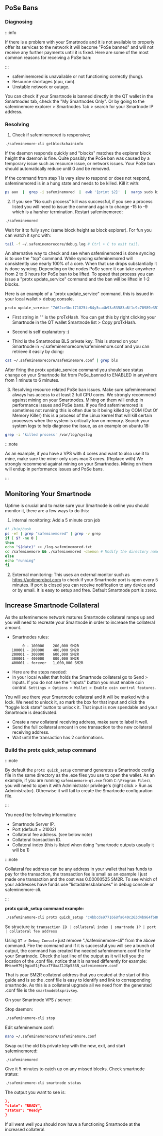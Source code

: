 ## PoSe Bans

### Diagnosing

:::info

If there is a problem with your Smartnode and it is not available to properly offer its services to the network it will become "PoSe banned" and will not receive any further payments until it is fixed. Here are some of the most common reasons for receiving a PoSe ban:

:::

- safeminemored is unavailable or not functioning correctly (hung).
- Resource shortages (cpu, ram).
- Unstable network or outage.

You can check if your Smartnode is banned directly in the QT wallet in the Smartnodes tab, check the "My Smartnodes Only". Or by going to the safeminemore explorer > Smartnodes Tab > search for your Smartnode IP address.

### Resolving

1. Check if safeminemored is responsive;

```bash
./safeminemore-cli getblockchaininfo
```

If the daemon responds quickly and "blocks" matches the explorer block height the daemon is fine. Quite possibly the PoSe ban was caused by a temporary issue such as resource issue, or network issues. Your PoSe ban should automatically reduce until 0 and be removed.

If the command from step 1 is very slow to respond or does not respond, safeminemored is in a hung state and needs to be killed. Kill it with:

```bash
ps aux  |  grep -i safeminemored  |  awk '{print $2}'  |  xargs sudo kill -15
```

2. If you see "No such process" kill was successful, if you see a process listed you will need to issue the command again to change -15 to -9 which is a harsher termination. Restart safeminemored:

```bash
./safeminemored
```

Wait for it to fully sync (same block height as block explorer). For fun you can watch it sync with:

```bash
tail -f ~/.safeminemorecore/debug.log # Ctrl + C to exit tail.
```

An alternative way to check and see when safeminemored is done syncing is to use the "top" command. While syncing safeminemored will consistently use nearly 100% of a core. When that use drops substantially it is done syncing. Depending on the nodes PoSe score it can take anywhere from 2 to 6 hours for PoSe ban to be lifted. To speed that process you can issue a "protx update_service" command and the ban will be lifted in 1-2 blocks.

Here is an example of a "protx update_service" command, this is issued in your local wallet > debug console.

```bash
protx update_service "7d62ce3bcf71825te84y5ca4b93a53583a8f1c9c70989e351c0f470088729a83" "your.smartnode.ip:21002" "3808471d6e52fe3b683474075cdf50192babe3b38203187ec0cg18fg54e439a4"
```

- First string in "" is the proTxHash. You can get this by right clicking your Smartnode in the QT wallet Smartnode list > Copy proTxHash.

- Second is self explanatory :)

- Third is the Smartnodes BLS private key. This is stored on your Smartnode in ~/.safeminemorecore/safeminemore.conf and you can retrieve it easily by doing:

```bash
cat ~/.safeminemorecore/safeminemore.conf | grep bls
```

After firing the protx update_service command you should see status change on your Smartnode list from PoSe_banned to ENABLED in anywhere from 1 minute to 6 minutes.

3. Resolving resource related PoSe ban issues. Make sure safeminemored always has access to at least 2 full CPU cores. We strongly recommend against mining on your Smartnodes. Mining on them will endup in performance issues and PoSe bans. If you find safeminemored is sometimes not running this is often due to it being killed by OOM (Out Of Memory Killer) this is a process of the Linux kernel that will kill certain processes when the system is critically low on memory. Search your system logs to help diagnose the issue, as an example on ubuntu 18:

```bash
grep -i 'killed process' /var/log/syslog
```

:::note

As an example, if you have a VPS with 4 cores and want to also use it to mine, make sure the miner only uses max 3 cores. (Replace with) We strongly recommend against mining on your Smartnodes. Mining on them will endup in performance issues and PoSe bans.

:::

## Monitoring Your Smartnode

Uptime is crucial and to make sure your Smartnode is online you should monitor it, there are a few ways to do this:

1. internal monitoring: Add a 5 minute cron job

```bash
#! /bin/bash
ps -ef | grep "safeminemored" | grep -v grep
if [ $? -ne 0 ]
then
echo "$(date)" >> /log-safeminemored.txt
cd /safeminemore && ./safeminemored -daemon # Modify the directory name to your own
else
echo "running"
fi
```
2. External monitoring: This uses an external monitor such as https://uptimerobot.com to check if your Smartnode port is open every 5 minutes. If port is closed you can receive notification to any device and or by email. It is easy to setup and free. Default Smartnode port is `21002`.

## Increase Smartnode Collateral

As the safeminemore network matures Smartnode collateral ramps up and you will need to recreate your Smartnode in order to increase the collateral amount. 
- Smartnodes rules:
```
        0 - 100000    200,000 SM2R
   100001 - 200000    400,000 SM2R
   200001 - 300000    600,000 SM2R
   300001 - 400000    800,000 SM2R
   400001 - forever   1,000,000 SM2R
```
- Here are the steps needed:
- In your local wallet that holds the Smartnode collateral go to Send > Inputs. If you do not see the "Inputs" button you must enable coin control. `Settings > Options > Wallet > Enable coin control features`.

You will see there your Smartnode collateral and it will be marked with a lock. We need to unlock it, so mark the box for that input and click the "toggle lock state" button to unlock it. That input is now spendable and your Smartnode is deactivated.

- Create a new collateral receiving address, make sure to label it well.
- Send the full collateral amount in one transaction to the new collateral receiving address.
- Wait until the transaction has 2 confirmations.

### Build the protx quick_setup command

:::note

By default the `protx quick_setup` command generates a Smartnode config file in the same directory as the .exe files you use to open the wallet. As an example, if you are running `safeminemore-qt.exe` from `C:\Program Files\` you will need to open it with Administrator privilege's (right click > Run as Administrator). Otherwise it will fail to create the Smartnode configuration file.

:::

You need the following information:

- Smartnode Server IP.
- Port (default = 21002)
- Collateral fee address. (see below note)
- Collateral transaction ID.
- Collateral index (this is listed when doing “smartnode outputs usually it will be 1)

:::note

Collateral fee address can be any address in your wallet that has funds to pay for the transaction, the transaction fee is small as an example I just made one transaction and the cost was 0.00000525 SM2R. To see which of your addresses have funds use "listaddressbalances” in debug console or safeminemore-cli.

:::

**protx quick_setup command example:**
```bash
./safeminemore-cli protx quick_setup "c4bbcde9771668fa640c263d4b964f688b0f039f7b684e715d92e4012369fea6" "1" "127.0.0.1:21002" "BFbWv94ZfueciwVVpHLMdqFayaXAS4sBxP"
```

So structure is: `transaction ID | collateral index | smartnode IP | port | collateral fee address`

Using `QT > Debug Console` just remove "./safeminemore-cli" from the above command. Fire the command and if it is successful you will see a bunch of output, the command has created the needed safeminemore.conf file for your Smartnode. Check the last line of the output as it will tell you the location of the .conf file, notice that it is named differently for example: `RMsneH79j9gioE1jFsuxTFUxaZ1JSp53SN_safeminemore.conf`

That is your SM2R collateral address that you created at the start of this guide and is so the .conf file is easy to identify and link to corresponding smartnode. As this is a collateral upgrade all we need from the generated .conf file is the `smartnodeblsprivkey`.

On your Smartnode VPS / server:

Stop daemon:

```bash
./safeminemore-cli stop
```

Edit safeminemore.conf:

```bash
nano ~/.safeminemorecore/safeminemore.conf
```

Swap out the old bls private key with the new, exit, and start safeminemored:

```bash
./safeminemored
```

Give it 5 minutes to catch up on any missed blocks.
Check smartnode status:

```bash
./safeminemore-cli smartnode status
```

The output you want to see is:

```json
},
"state": "READY",  
"status": "Ready" 
}
```

If all went well you should now have a functioning Smartnode at the increased collateral.